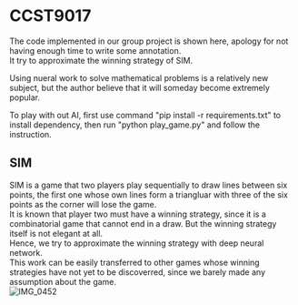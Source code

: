 # CCST9017
The code implemented in our group project is shown here, apology for not having enough time to write some annotation.  
It try to approximate the winning strategy of SIM.  

Using nueral work to solve mathematical problems is a relatively new subject, but the author believe that it will someday become extremely popular.


To play with out AI, first use command "pip install -r requirements.txt" to install dependency, then run "python play_game.py" and follow the instruction.

## SIM
SIM is a game that two players play sequentially to draw lines between six points, the first one whose own lines form a triangluar with three of the six points as the corner will lose the game.  
It is known that player two must have a winning strategy, since it is a combinatorial game that cannot end in a draw. But the winning strategy itself is not elegant at all.  
Hence, we try to approximate the winning strategy with deep neural network.  
This work can be easily transferred to other games whose winning strategies have not yet to be discoverred, since we barely made any assumption about the game.   
![IMG_0452](https://github.com/backprop07/CCST9017/assets/145527047/066bcf48-0203-4a6a-ab35-1d45243f46cf)
